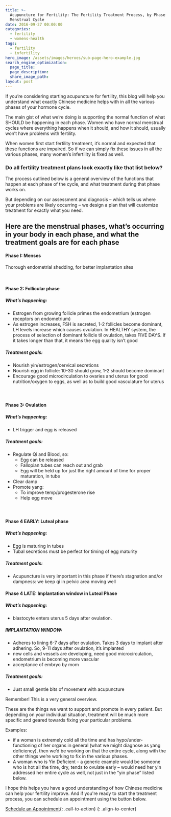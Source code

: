 ```yaml
---
title: >-
  Acupuncture for Fertility: The Fertility Treatment Process, by Phase of
  Menstrual Cycle
date: 2016-09-27 00:00:00
categories:
  - fertility
  - womens-health
tags:
  - fertility
  - infertility
hero_image: /assets/images/heroes/sub-page-hero-example.jpg
search_engine_optimization:
  page_title:
  page_description:
  share_image_path:
layout: post
---
```


If you’re considering starting acupuncture for fertility, this blog will help you understand what exactly Chinese medicine helps with in all the various phases of your hormone cycle.

The main gist of what we’re doing is supporting the normal function of what SHOULD be happening in each phase. Women who have normal menstrual cycles where everything happens when it should, and how it should, usually won’t have problems with fertility.

When women first start fertility treatment, it’s normal and expected that these functions are impaired. So if we can simply fix these issues in all the various phases, many women’s infertility is fixed as well.

### Do all fertility treatment plans look exactly like that list below?

The process outlined below is a general overview of the functions that happen at each phase of the cycle, and what treatment during that phase works on.

But depending on our assessment and diagnosis – which tells us where your problems are likely occurring – we design a plan that will customize treatment for exactly what you need.

## Here are the menstrual phases, what’s occurring in your body in each phase, and what the treatment goals are for each phase

#### Phase I: Menses

Thorough endometrial shedding, for better implantation sites

&nbsp;

#### Phase 2: Follicular phase

##### What’s happening:

* Estrogen from growing follicle primes the endometrium (estrogen receptors on endometrium)
* As estrogen increases, FSH is secreted, 1-2 follicles become dominant, LH levels increase which causes ovulation. In HEALTHY system, the process of selection of dominant follicle til ovulation, takes FIVE DAYS. If it takes longer than that, it means the egg quality isn’t good

##### Treatment goals:

* Nourish yin/estrogen/cervical secretions
* Nourish egg in follicle: 10-30 should grow, 1-2 should become dominant
* Encourage good microcirculation to ovaries and uterus for good nutrition/oxygen to eggs, as well as to build good vasculature for uterus

#### &nbsp;

#### Phase 3: Ovulation

##### What’s happening:

* LH trigger and egg is released

##### Treatment goals:

* Regulate Qi and Blood, so:
  * Egg can be released
  * Fallopian tubes can reach out and grab
  * Egg will be held up for just the right amount of time for proper maturation, in tube
* Clear damp
* Promote yang:
  * To improve temp/progesterone rise
  * Help egg move

#### &nbsp;

#### Phase 4 EARLY: Luteal phase

##### What’s happening:

* Egg is maturing in tubes
* Tubal secretions must be perfect for timing of egg maturity

##### Treatment goals:

* Acupuncture is very important in this phase if there’s stagnation and/or dampness: we keep qi in pelvic area moving well

#### Phase 4 LATE: Implantation window in Luteal Phase

##### What’s happening:

* blastocyte enters uterus 5 days after ovulation.

##### IMPLANTATION WINDOW:

* Adheres to lining 6-7 days after ovulation. Takes 3 days to implant after adhering. So, 9-11 days after ovulation, it’s implanted
* new cells and vessels are developing, need good microcirculation, endometrium is becoming more vascular
* acceptance of embryo by mom

##### Treatment goals:

* Just small gentle bits of movement with acupuncture

Remember! This is a very general overview.

These are the things we want to support and promote in every patient. But depending on your individual situation, treatment will be much more specific and geared towards fixing your particular problems.

Examples:

* if a woman is extremely cold all the time and has hypo/under-functioning of her organs in general (what we might diagnose as yang deficiency), then we’d be working on that the entire cycle, along with the other things we’re working to fix in the various phases.
* A woman who is Yin Deficient – a generic example would be someone who is hot all the time, dry, tends to ovulate early – would need her yin addressed her entire cycle as well, not just in the “yin phase” listed below.

I hope this helps you have a good understanding of how Chinese medicine can help your fertility improve. And if you're ready to start the treatment process, you can schedule an appointment using the button below.

[Schedule an Appointment](/make-an-appointment/){: .call-to-action}
{: .align-to-center}